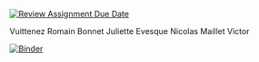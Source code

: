 [![Review Assignment Due Date](https://classroom.github.com/assets/deadline-readme-button-24ddc0f5d75046c5622901739e7c5dd533143b0c8e959d652212380cedb1ea36.svg)](https://classroom.github.com/a/4YDPKTYq)

Vuittenez Romain
Bonnet Juliette 
Evesque Nicolas
Maillet Victor


[![Binder](https://mybinder.org/badge_logo.svg)](https://mybinder.org/v2/gh/dm4bem-2023/5-reproducible-report-vuittenez_bonnet_evesque_maillet/HEAD)

